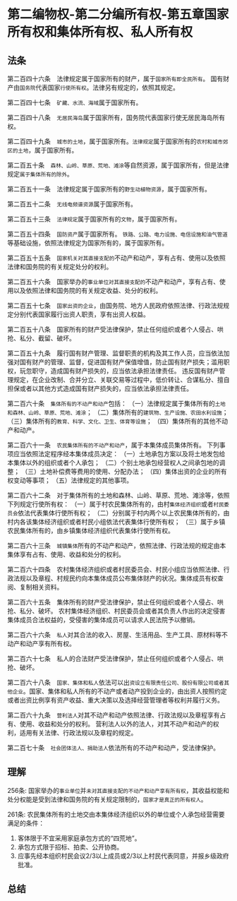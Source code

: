 # 第二编物权-第二分编所有权-第五章国家所有权和集体所有权、私人所有权

## 法条
第二百四十六条　法律规定属于国家所有的财产，属于`国家所有即全民所有`。
国有财产由`国务院`代表国家`行使所有权`。法律另有规定的，依照其规定。

第二百四十七条　`矿藏、水流、海域`属于国家所有。

第二百四十八条　`无居民海岛`属于国家所有，国务院代表国家行使无居民海岛所有权。

第二百四十九条　`城市的土地`，属于国家所有。`法律规定`属于国家所有的`农村和城市郊区的土地`，属于国家所有。

第二百五十条　`森林、山岭、草原、荒地、滩涂`等自然资源，属于国家所有，但是法律规定`属于集体所有的除外`。

第二百五十一条　法律规定属于国家所有的`野生动植物资源`，属于国家所有。

第二百五十二条　`无线电频谱资源`属于国家所有。

第二百五十三条　`法律规定`属于国家所有的`文物`，属于国家所有。

第二百五十四条　`国防资产`属于国家所有。
`铁路、公路、电力设施、电信设施和油气管道`等基础设施，依照法律规定为国家所有的，属于国家所有。

第二百五十五条　`国家机关对其直接支配的`不动产和动产，享有占有、使用以及依照法律和国务院的有关规定处分的权利。

第二百五十六条　国家举办的`事业单位对其直接支配的`不动产和动产，享有占有、使用以及依照法律和国务院的有关规定收益、处分的权利。

第二百五十七条　`国家出资的企业`，由国务院、地方人民政府依照法律、行政法规规定分别代表国家履行出资人职责，享有出资人权益。

第二百五十八条　国家所有的财产受法律保护，禁止任何组织或者个人侵占、哄抢、私分、截留、破坏。

第二百五十九条　履行国有财产管理、监督职责的机构及其工作人员，应当依法加强对国有财产的管理、监督，促进国有财产保值增值，防止国有财产损失；滥用职权，玩忽职守，造成国有财产损失的，应当依法承担法律责任。
违反国有财产管理规定，在企业改制、合并分立、关联交易等过程中，低价转让、合谋私分、擅自担保或者以其他方式造成国有财产损失的，应当依法承担法律责任。

第二百六十条　`集体所有的不动产和动产`包括：
（一）法律规定属于集体所有的`土地和森林、山岭、草原、荒地、滩涂`；
（二）集体所有的`建筑物、生产设施、农田水利设施`；
（三）集体所有的`教育、科学、文化、卫生、体育等设施`；
（四）集体所有的其他不动产和动产。

第二百六十一条　`农民集体所有的不动产和动产`，属于本集体成员集体所有。
下列事项应当依照法定程序经本集体成员决定：
（一）土地承包方案以及将土地发包给本集体以外的组织或者个人承包；
（二）个别土地承包经营权人之间承包地的调整；
（三）土地补偿费等费用的使用、分配办法；
（四）集体出资的企业的所有权变动等事项；
（五）法律规定的其他事项。

第二百六十二条　对于集体所有的土地和森林、山岭、草原、荒地、滩涂等，依照下列规定行使所有权：
（一）属于村农民集体所有的，由村`集体经济组织`或者`村民委员会`依法代表集体行使所有权；
（二）分别属于村内两个以上农民集体所有的，由村内各该集体经济组织或者村民小组依法代表集体行使所有权；
（三）属于乡镇农民集体所有的，由乡镇集体经济组织代表集体行使所有权。

第二百六十三条　`城镇集体`所有的不动产和动产，依照法律、行政法规的规定由本集体享有占有、使用、收益和处分的权利。

第二百六十四条　农村集体经济组织或者村民委员会、村民小组应当依照法律、行政法规以及章程、村规民约向本集体成员公布集体财产的状况。集体成员有权查阅、复制相关资料。

第二百六十五条　集体所有的财产受法律保护，禁止任何组织或者个人侵占、哄抢、私分、破坏。
农村集体经济组织、村民委员会或者其负责人作出的决定侵害集体成员合法权益的，受侵害的集体成员可以请求人民法院予以撤销。

第二百六十六条　`私人`对其合法的收入、房屋、生活用品、生产工具、原材料等不动产和动产享有所有权。

第二百六十七条　私人的合法财产受法律保护，禁止任何组织或者个人侵占、哄抢、破坏。

第二百六十八条　`国家、集体和私人`依法可以出`资设立有限责任公司、股份有限公司或者其他企业`。国家、集体和私人所有的不动产或者动产投到企业的，由出资人按照约定或者出资比例享有资产收益、重大决策以及选择经营管理者等权利并履行义务。

第二百六十九条　`营利法人`对其不动产和动产依照法律、行政法规以及章程享有占有、使用、收益和处分的权利。
营利法人以外的法人，对其不动产和动产的权利，适用有关法律、行政法规以及章程的规定。

第二百七十条　`社会团体法人、捐助法人`依法所有的不动产和动产，受法律保护。


## 理解

256条: 国家举办的`事业单位`并`未对其直接支配的不动产和动产享有所有权`，其收益权能和处分权能是受到法律和国务院的有关规定限制的，`国家才是真正的所有权人`。

261条: 农民集体所有的土地交由本集体经济组织以外的单位或个人承包经营需要满足的条件：
1. 客体限于不宜采用家庭承包方式的“四荒地”。
2. 承包方式限于招标、拍卖、公开协商。
3. 应事先经本组织村民会议2/3以上成员或2/3以上村民代表同意，并报乡级政府批准。



## 总结
